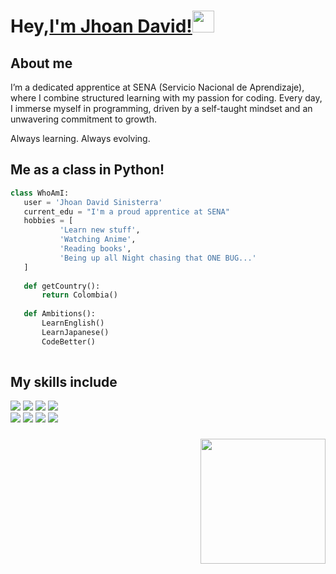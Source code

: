 # Hey,[I'm Jhoan David!](https://www.facebook.com/jhoandavid.jdsv)<img src="https://media.giphy.com/media/hvRJCLFzcasrR4ia7z/giphy.gif" width="35px">

## About me

I’m a dedicated apprentice at SENA (Servicio Nacional de Aprendizaje), where I combine structured learning with my passion for coding. Every day, I immerse myself in programming, driven by a self-taught mindset and an unwavering commitment to growth.

Always learning. Always evolving.

## Me as a class in Python!
 ```python
 class WhoAmI:
 	user = 'Jhoan David Sinisterra'
	current_edu = "I'm a proud apprentice at SENA"
	hobbies = [
			'Learn new stuff',
			'Watching Anime',
			'Reading books',
			'Being up all Night chasing that ONE BUG...'
	]
	
	def getCountry():
		return Colombia()
	
	def Ambitions():
		LearnEnglish()
		LearnJapanese()
		CodeBetter()
	
 ```

## My skills include
<div align="start">
  <img src="https://img.shields.io/badge/html5-%23E34F26.svg?style=style-plastic-orange&logo=html5&logoColor=white">
  <img src="https://img.shields.io/badge/css3-%231572B6.svg?style=style-plastic-blue&logo=css3&logoColor=white">
  <img src="https://img.shields.io/badge/javascript-%23323330.svg?style=style-plastic-yellow&logo=javascript&logoColor=%23F7DF1E">
  <img src="https://img.shields.io/badge/bootstrap-%238511FA.svg?style=style-plastic-purple&logo=bootstrap&logoColor=white">
  <br>
  <img src="https://img.shields.io/badge/php-%23777BB4.svg?style=style-plastic&logo=php&logoColor=white">
  <img src="https://img.shields.io/badge/python-3670A0?style=style-plastic&logo=python&logoColor=ffdd54">
  <img src="https://img.shields.io/badge/mysql-4479A1.svg?style=style-plastic&logo=mysql&logoColor=white">
  <img src="https://img.shields.io/badge/git-%23F05033.svg?style=style-plastic&logo=git&logoColor=white">
</div>

###

<div align="end">
  <img height="200" src="https://media3.giphy.com/media/v1.Y2lkPTc5MGI3NjExbDczdWtlc21icXFpYWxsbHdld3F0YTd5amhlM2FtODRscDl1bjkwbCZlcD12MV9pbnRlcm5hbF9naWZfYnlfaWQmY3Q9Zw/KGd6ns7MR1gPCRT52z/giphy.gif"  />
</div>

###
